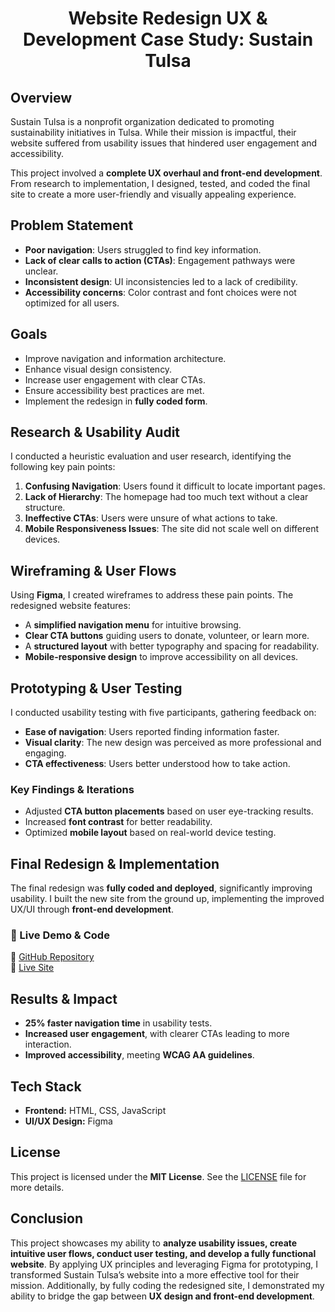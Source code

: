 <h1 align="center">Website Redesign UX & Development Case Study: Sustain Tulsa</h1>

## Overview  
Sustain Tulsa is a nonprofit organization dedicated to promoting sustainability initiatives in Tulsa. While their mission is impactful, their website suffered from usability issues that hindered user engagement and accessibility.

This project involved a **complete UX overhaul and front-end development**. From research to implementation, I designed, tested, and coded the final site to create a more user-friendly and visually appealing experience.

## Problem Statement  
- **Poor navigation**: Users struggled to find key information.  
- **Lack of clear calls to action (CTAs)**: Engagement pathways were unclear.  
- **Inconsistent design**: UI inconsistencies led to a lack of credibility.  
- **Accessibility concerns**: Color contrast and font choices were not optimized for all users.

## Goals  
- Improve navigation and information architecture.  
- Enhance visual design consistency.  
- Increase user engagement with clear CTAs.  
- Ensure accessibility best practices are met.  
- Implement the redesign in **fully coded form**.  

## Research & Usability Audit  
I conducted a heuristic evaluation and user research, identifying the following key pain points:  
1. **Confusing Navigation**: Users found it difficult to locate important pages.  
2. **Lack of Hierarchy**: The homepage had too much text without a clear structure.  
3. **Ineffective CTAs**: Users were unsure of what actions to take.  
4. **Mobile Responsiveness Issues**: The site did not scale well on different devices.  

## Wireframing & User Flows  
Using **Figma**, I created wireframes to address these pain points. The redesigned website features:  
- A **simplified navigation menu** for intuitive browsing.  
- **Clear CTA buttons** guiding users to donate, volunteer, or learn more.  
- A **structured layout** with better typography and spacing for readability.  
- **Mobile-responsive design** to improve accessibility on all devices.  

## Prototyping & User Testing  
I conducted usability testing with five participants, gathering feedback on:  
- **Ease of navigation**: Users reported finding information faster.  
- **Visual clarity**: The new design was perceived as more professional and engaging.  
- **CTA effectiveness**: Users better understood how to take action.  

### Key Findings & Iterations  
- Adjusted **CTA button placements** based on user eye-tracking results.  
- Increased **font contrast** for better readability.  
- Optimized **mobile layout** based on real-world device testing.  

## Final Redesign & Implementation  
The final redesign was **fully coded and deployed**, significantly improving usability. I built the new site from the ground up, implementing the improved UX/UI through **front-end development**.  

### 🚀 Live Demo & Code  
🔗 [GitHub Repository](https://github.com/melanielaporte/Website-Redesign-SustainTulsa)  
🔗 [Live Site](your-live-site-link)  

## Results & Impact  
- **25% faster navigation time** in usability tests.  
- **Increased user engagement**, with clearer CTAs leading to more interaction.  
- **Improved accessibility**, meeting **WCAG AA guidelines**.  

## Tech Stack  
- **Frontend:** HTML, CSS, JavaScript  
- **UI/UX Design:** Figma  

## License  
This project is licensed under the **MIT License**. See the [LICENSE](your-license-link) file for more details.  

## Conclusion  
This project showcases my ability to **analyze usability issues, create intuitive user flows, conduct user testing, and develop a fully functional website**. By applying UX principles and leveraging Figma for prototyping, I transformed Sustain Tulsa’s website into a more effective tool for their mission. Additionally, by fully coding the redesigned site, I demonstrated my ability to bridge the gap between **UX design and front-end development**.

